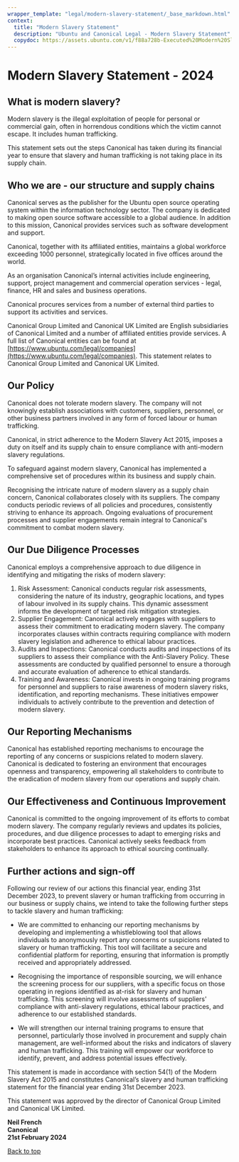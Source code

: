 ```yaml
---
wrapper_template: "legal/modern-slavery-statement/_base_markdown.html"
context:
  title: "Modern Slavery Statement"
  description: "Ubuntu and Canonical Legal - Modern Slavery Statement"
  copydoc: https://assets.ubuntu.com/v1/f88a728b-Executed%20Modern%20Slavery%20Statement%20-%202024.pdf
---
```


# Modern Slavery Statement - 2024

## What is modern slavery?

Modern slavery is the illegal exploitation of people for personal or commercial gain, often in horrendous conditions which the victim cannot escape. It includes human trafficking.

This statement sets out the steps Canonical has taken during its financial year to ensure that slavery and human trafficking is not taking place in its supply chain.

## Who we are - our structure and supply chains

Canonical serves as the publisher for the Ubuntu open source operating system within the information technology sector. The company is dedicated to making open source software accessible to a global audience. In addition to this mission, Canonical provides services such as software development and support.

Canonical, together with its affiliated entities, maintains a global workforce exceeding 1000 personnel, strategically located in five offices around the world.

As an organisation Canonical’s internal activities include engineering, support, project management and commercial operation services - legal, finance, HR and sales and business operations.

Canonical procures services from a number of external third parties to support its activities and services.

Canonical Group Limited and Canonical UK Limited are English subsidiaries of Canonical Limited and a number of affiliated entities provide services. A full list of Canonical entities can be found at [https://www.ubuntu.com/legal/companies](https://www.ubuntu.com/legal/companies). This statement relates to Canonical Group Limited and Canonical UK Limited.

## Our Policy

Canonical does not tolerate modern slavery. The company will not knowingly establish associations with customers, suppliers, personnel, or other business partners involved in any form of forced labour or human trafficking.

Canonical, in strict adherence to the Modern Slavery Act 2015, imposes a duty on itself and its supply chain to ensure compliance with anti-modern slavery regulations.

To safeguard against modern slavery, Canonical has implemented a comprehensive set of procedures within its business and supply chain.

Recognising the intricate nature of modern slavery as a supply chain concern, Canonical collaborates closely with its suppliers. The company conducts periodic reviews of all policies and procedures, consistently striving to enhance its approach. Ongoing evaluations of procurement processes and supplier engagements remain integral to Canonical's commitment to combat modern slavery.

## Our Due Diligence Processes

Canonical employs a comprehensive approach to due diligence in identifying and mitigating the risks of modern slavery:

1. Risk Assessment: Canonical conducts regular risk assessments, considering the nature of its industry, geographic locations, and types of labour involved in its supply chains. This dynamic assessment informs the development of targeted risk mitigation strategies.
2. Supplier Engagement: Canonical actively engages with suppliers to assess their commitment to eradicating modern slavery. The company incorporates clauses within contracts requiring compliance with modern slavery legislation and adherence to ethical labour practices.
3. Audits and Inspections: Canonical conducts audits and inspections of its suppliers to assess their compliance with the Anti-Slavery Policy. These assessments are conducted by qualified personnel to ensure a thorough and accurate evaluation of adherence to ethical standards.
4. Training and Awareness: Canonical invests in ongoing training programs for personnel and suppliers to raise awareness of modern slavery risks, identification, and reporting mechanisms. These initiatives empower individuals to actively contribute to the prevention and detection of modern slavery.

## Our Reporting Mechanisms

Canonical has established reporting mechanisms to encourage the reporting of any concerns or suspicions related to modern slavery. Canonical is dedicated to fostering an environment that encourages openness and transparency, empowering all stakeholders to contribute to the eradication of modern slavery from our operations and supply chain.

## Our Effectiveness and Continuous Improvement

Canonical is committed to the ongoing improvement of its efforts to combat modern slavery. The company regularly reviews and updates its policies, procedures, and due diligence processes to adapt to emerging risks and incorporate best practices. Canonical actively seeks feedback from stakeholders to enhance its approach to ethical sourcing continually.

## Further actions and sign-off

Following our review of our actions this financial year, ending 31st December 2023, to prevent slavery or human trafficking from occurring in our business or supply chains, we intend to take the following further steps to tackle slavery and human trafficking:

- We are committed to enhancing our reporting mechanisms by developing and implementing a whistleblowing tool that allows individuals to anonymously report any concerns or suspicions related to slavery or human trafficking. This tool will facilitate a secure and confidential platform for reporting, ensuring that information is promptly received and appropriately addressed.

- Recognising the importance of responsible sourcing, we will enhance the screening process for our suppliers, with a specific focus on those operating in regions identified as at-risk for slavery and human trafficking. This screening will involve assessments of suppliers' compliance with anti-slavery regulations, ethical labour practices, and adherence to our established standards.

- We will strengthen our internal training programs to ensure that personnel, particularly those involved in procurement and supply chain management, are well-informed about the risks and indicators of slavery and human trafficking. This training will empower our workforce to identify, prevent, and address potential issues effectively.


This statement is made in accordance with section 54(1) of the Modern Slavery Act 2015 and constitutes Canonical’s slavery and human trafficking statement for the financial year ending 31st December 2023.

This statement was approved by the director of Canonical Group Limited and Canonical UK Limited.

**Neil French**<br />
**Canonical**<br />
**21st February 2024**

<div class="p-top">
  <a href="#" class="p-top__link">Back to top</a>
</div>
